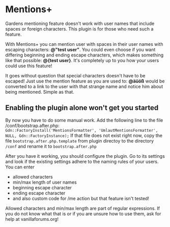 Mentions+
=========
   
Gardens mentioning feature doesn't work with user names that include spaces or foreign characters. This plugin is for those who need such a feature.    
    
With Mentions+ you can mention user with spaces in their user names with escaping characters: **@"test user"**. You could even choose if you want differing beginning and ending escape characters, which makes something like that possible: **@{test user}**.  It's completely up to you how your users could use this feature!   
   
It goes without question that special characters doesn't have to be escaped! Just use the mention feature as you are used to: **@äüöß** would be converted to a link to the user with that strange name and notice him about being mentioned. Simple as that.

Enabling the plugin alone won't get you started
-----------------------------------------------
By now you have to do some manual work. Add the following line to the file /conf/bootstrap.after.php:   
`Gdn::FactoryInstall('MentionsFormatter', 'UmlautMentionsFormatter', NULL, Gdn::FactoryInstance);`
If that file does not exist right now, copy the file `bootstrap.after.php.template` from plugin directoy to the directory `/conf` and rename it to `bootstrap.after.php`

After you have it working, you should configure the plugin. Go to its settings and look if the existing settings adhere to the naming rules of your users. You can enter
- allowed characters
- min/max length of user names
- beginning escape character
- ending escape character
- and also custom code for /me action but that feature isn't tested!

Allowed characters and min/max length are part of regular expressions. If you do not know what that is or if you are unsure how to use them, ask for help at vanillaforums.org!
